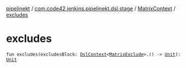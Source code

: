 [pipelinekt](../../index.md) / [com.code42.jenkins.pipelinekt.dsl.stage](../index.md) / [MatrixContext](index.md) / [excludes](./excludes.md)

# excludes

`fun excludes(excludesBlock: `[`DslContext`](../../com.code42.jenkins.pipelinekt.dsl/-dsl-context/index.md)`<`[`MatrixExclude`](../../com.code42.jenkins.pipelinekt.core.stage/-matrix-exclude/index.md)`>.() -> `[`Unit`](https://kotlinlang.org/api/latest/jvm/stdlib/kotlin/-unit/index.html)`): `[`Unit`](https://kotlinlang.org/api/latest/jvm/stdlib/kotlin/-unit/index.html)